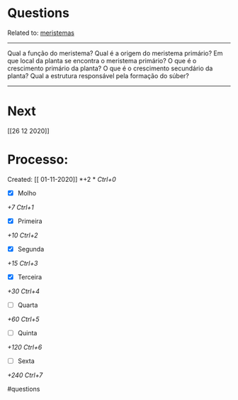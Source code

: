 # Questions
Related to: [meristemas](meristemas.md)

---

Qual a função do meristema?
Qual é a origem do meristema primário?
Em que local da planta se encontra o meristema primário?
O que é o crescimento primário da planta?
O que é o crescimento secundário da planta?
Qual a estrutura responsável pela formação do súber?

---
# Next
[[26 12 2020]]
# Processo:
Created: [[ 01-11-2020]]
*+2 *  *Ctrl+0*
- [x] Molho  

*+7*  *Ctrl+1*

- [x] Primeira 

*+10*  *Ctrl+2*

- [x] Segunda

*+15*  *Ctrl+3*

- [x] Terceira 

*+30*  *Ctrl+4*

- [ ] Quarta 

*+60*  *Ctrl+5*

- [ ] Quinta 

*+120*  *Ctrl+6*

- [ ] Sexta 

*+240*  *Ctrl+7*


#questions